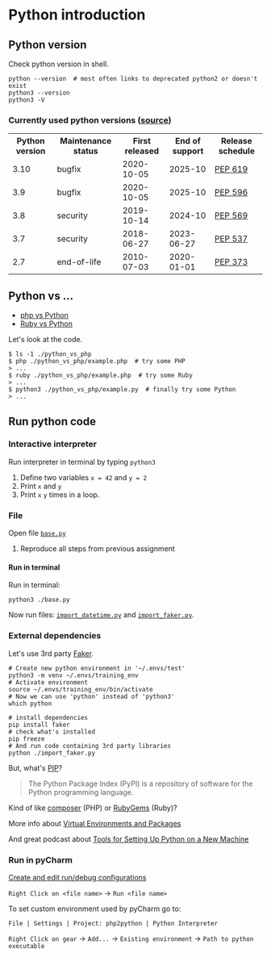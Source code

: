 # Python introduction

## Python version
Check python version in shell.
```shell
python --version  # most often links to deprecated python2 or doesn't exist
python3 --version
python3 -V
```

### Currently used python versions ([source](https://www.python.org/downloads/))
<table>
    <tr>
        <th>Python version</th>
        <th>Maintenance status</th>
        <th>First released</th>
        <th>End of support</th>
        <th>Release schedule</th>
    </tr>
    <tr>
        <td>3.10</td>
        <td>bugfix</td>
        <td>2020-10-05</td>
        <td>2025-10</td>
        <td><a href="https://www.python.org/dev/peps/pep-0619">PEP 619</a></td>
    </tr>
    <tr>
        <td>3.9</td>
        <td>bugfix</td>
        <td>2020-10-05</td>
        <td>2025-10</td>
        <td><a href="https://www.python.org/dev/peps/pep-0596">PEP 596</a></td>
    </tr>
    <tr>
        <td>3.8</td>
        <td>security</td>
        <td>2019-10-14</td>
        <td>2024-10</td>
        <td><a href="https://www.python.org/dev/peps/pep-0569">PEP 569</a></td>
    </tr>
    <tr>
        <td>3.7</td>
        <td>security</td>
        <td>2018-06-27</td>
        <td>2023-06-27</td>
        <td><a href="https://www.python.org/dev/peps/pep-0537">PEP 537</a></td>
    </tr>
    <tr>
        <td>2.7</td>
        <td>end-of-life</td>
        <td>2010-07-03</td>
        <td>2020-01-01</td>
        <td><a href="https://www.python.org/dev/peps/pep-0373">PEP 373</a></td>
    </tr>
</table>

## Python vs ...
* [php vs Python][]
* [Ruby vs Python][]

Let's look at the code.
```shell
$ ls -1 ./python_vs_php
$ php ./python_vs_php/example.php  # try some PHP
> ...
$ ruby ./python_vs_php/example.php  # try some Ruby
> ...
$ python3 ./python_vs_php/example.py  # finally try some Python
> ...
```

## Run python code
### Interactive interpreter
Run interpreter in terminal by typing `python3`

1. Define two variables `x = 42` and `y = 2`
1. Print `x` and `y`
1. Print `x` `y` times in a loop.

### File
Open file [`base.py`](base.py)
1. Reproduce all steps from previous assignment

#### Run in terminal
Run in terminal:
```shell
python3 ./base.py
```
Now run files: [`import_datetime.py`](import_datetime.py) and [`import_faker.py`](import_faker.py).

### External dependencies
Let's use 3rd party [Faker][].
```shell
# Create new python environment in '~/.envs/test'
python3 -m venv ~/.envs/training_env
# Activate environment
source ~/.envs/training_env/bin/activate
# Now we can use 'python' instead of 'python3'
which python

# install dependencies
pip install faker
# check what's installed
pip freeze
# And run code containing 3rd party libraries
python ./import_faker.py
```

But, what's [PIP][]?
> The Python Package Index (PyPI) is a repository of software for the Python programming language.

Kind of like [composer][] (PHP) or [RubyGems][] (Ruby)?

More info about [Virtual Environments and Packages][]

And great podcast about [Tools for Setting Up Python on a New Machine][]

### Run in pyCharm
[Create and edit run/debug configurations][]

`Right Click on <file name>` &rarr; `Run <file name>`

To set custom environment used by pyCharm go to:
```
File | Settings | Project: php2python | Python Interpreter
```
`Right Click on gear` &rarr; `Add...` &rarr; `Existing environment` &rarr; `Path to python executable`

<!--- Links -->
[php vs Python]: https://kinsta.com/blog/php-vs-python/
[Ruby vs Python]: https://www.upguard.com/blog/python-vs-ruby
[Faker]: https://github.com/joke2k/faker
[PIP]: https://pypi.org/
[RubyGems]: https://rubygems.org/
[composer]: https://getcomposer.org/
[Virtual Environments and Packages]: https://docs.python.org/3/tutorial/venv.html
[Tools for Setting Up Python on a New Machine]: https://realpython.com/podcasts/rpp/101/
[Create and edit run/debug configurations]: https://www.jetbrains.com/help/pycharm/creating-and-editing-run-debug-configurations.html

